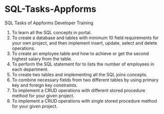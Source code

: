 # SQL-Tasks-Appforms
SQL Tasks of Appforms Developer Training

1. To learn all the SQL concepts in portal.
2. To create a database and tables with minimum 10 field requirements for your own project, and
then implement insert, update, select and delete operations.
3. To create an employee table and how to achieve or get the second highest salary from the table.
4. To perform the SQL statement for to lists the number of employees in each department.
5. To create two tables and implementing all the SQL joins concepts.
6. To combine necessary fields from two different tables by using primary key and foreign key
constraints.
7. To implement a CRUD operations with different stored procedure method for your given project.
8. To implement a CRUD operations with single stored procedure method for your given project.
